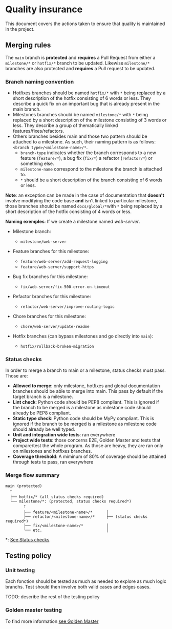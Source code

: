 # Quality insurance

This document covers the actions taken to ensure that quality is maintained in the project.

## Merging rules

The `main` branch is **protected** and **requires** a Pull Request from either a `milestone/*` or `hotfix/*` branch to be updated. Likewise `milestone/*` branches are also protected and **requires** a Pull request  to be updated.

### Branch naming convention

- Hotfixes branches should be named `hotfix/*` with `*` being replaced by a short description of the hotfix consisting of 6 words or less. They describe a quick fix on an important bug that is already present in the main branch.
- Milestones branches should be named `milestone/*` with `*` being replaced by a short description of the milestone consisting of 3 words or less. They describe a group of thematically linked features/fixes/refactors.
- Others branches besides main and those two pattern should be attached to a milestone. As such, their naming pattern is as follows: `<branch type>/<milestone-name>/*`.
    - `branch-type` indicates whether the branch corresponds to a new feature (`feature/*`), a bug fix (`fix/*`) a refactor (`refactor/*`) or something else.
    - `milestone-name` correspond to the milestone the branch is attached to.
    - `*` should be a short description of the branch consisting of 6 words or less.

**Note**: an exception can be made in the case of documentation that **doesn't** involve modifying the code base **and** isn't linked to particular milestone, those branches should be named `docs/global/*`with `*` being replaced by a short description of the hotfix consisting of 4 words or less.

**Naming exemples**:
If we create a milestone named *web-server*.
- Milestone branch:
  - `milestone/web-server`

- Feature branches for this milestone:
  - `feature/web-server/add-request-logging`
  - `feature/web-server/support-https`

- Bug fix branches for this milestone:
  - `fix/web-server/fix-500-error-on-timeout`

- Refactor branches for this milestone:
  - `refactor/web-server/improve-routing-logic`

- Chore branches for this milestone:
  - `chore/web-server/update-readme`

- Hotfix branches (can bypass milestones and go directly into `main`):
  - `hotfix/rollback-broken-migration`

### Status checks

In order to merge a branch to main or a milestone, status checks must pass. Those are:
- **Allowed to merge**: only milestone, hotfixes and global documentation branches should be able to merge into main. This pass by default if the target branch is a milestone.
- **Lint check**: Python code should be PEP8 compliant. This is ignored if the branch to be merged is a milestone as milestone code should already be PEP8 compliant.
- **Static type check**: Python code should be MyPy compliant. This is ignored if the branch to be merged is a milestone as milestone code should already be well typed.
- **Unit and integration wide tests**: ran everywhere
- **Project wide tests**: those concerns E2E, Golden Master and tests that compare/test the whole program. As those are heavy, they are ran only on milestones and hotfixes branches.
- **Coverage threshold**: A miminum of 80% of coverage should be attained through tests to pass, ran everywhere

### Merge flow summary

```
main (protected)
  🡑
  ├── hotfix/* (all status checks required)
  └── milestone/*: (protected, status checks required*)
        🡑
        ├── feature/<milestone-name>/*      │
        ├── refactor/<milestone-name>/*     ├── (status checks required*)
        ├── fix/<milestone-name>/*          │
        └── etc.                            │
```
*: [See Status checks](#status-checks)

## Testing policy

### Unit testing

Each fonction should be tested as much as needed to explore as much logic branchs. Test should then involve both valid cases and edges cases.

TODO: describe the rest of the testing policy

### Golden master testing
To find more information [see Golden Master](GOLDEN_MASTER.md)

